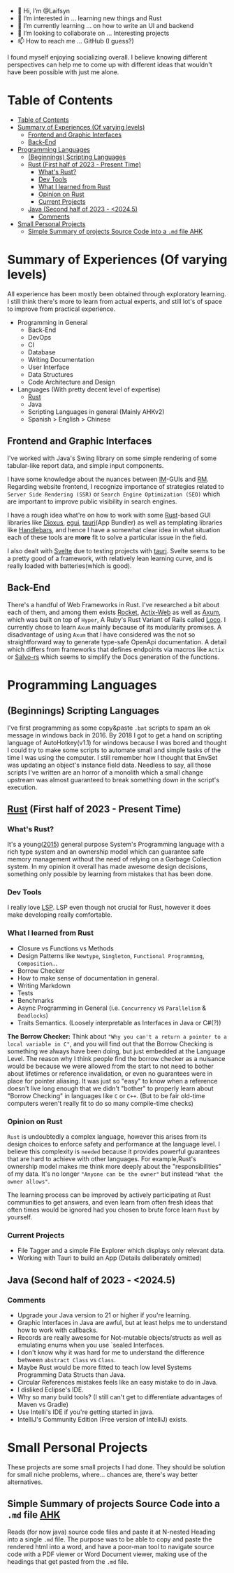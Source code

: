 - 👋 Hi, I’m @Laifsyn
- 👀 I’m interested in ... learning new things and Rust
- 🌱 I’m currently learning ... on how to write an UI and backend
- 💞️ I’m looking to collaborate on ... Interesting projects
- 📫 How to reach me ... GitHub (I guess?)

I found myself enjoying socializing overall. I believe knowing different perspectives can help me to 
come up with different ideas that wouldn't have been possible with just me alone.

# Table of Contents
- [Table of Contents](#table-of-contents)
- [Summary of Experiences (Of varying levels)](#summary-of-experiences-of-varying-levels)
  - [Frontend and Graphic Interfaces](#frontend-and-graphic-interfaces)
  - [Back-End](#back-end)
- [Programming Languages](#programming-languages)
  - [(Beginnings) Scripting Languages](#beginnings-scripting-languages)
  - [Rust (First half of 2023 - Present Time) ](#rust-first-half-of-2023---present-time-)
    - [What's Rust?](#whats-rust)
    - [Dev Tools](#dev-tools)
    - [What I learned from Rust](#what-i-learned-from-rust)
    - [Opinion  on Rust](#opinion--on-rust)
    - [Current Projects](#current-projects)
  - [Java (Second half of 2023 - \<2024.5)](#java-second-half-of-2023---20245)
    - [Comments](#comments)
- [Small Personal Projects](#small-personal-projects)
  - [Simple Summary of projects Source Code into a `.md` file AHK](#simple-summary-of-projects-source-code-into-a-md-file-ahk)


# Summary of Experiences (Of varying levels)
All experience has been mostly been obtained through exploratory learning. I still think there's more to learn
from actual experts, and still lot's of space to improve from practical experience.
  * Programming in General
    * Back-End
    * DevOps
    * CI
    * Database
    * Writing Documentation
    * User Interface
    * Data Structures
    * Code Architecture and Design
  * Languages (With pretty decent level of expertise)
    * [Rust][homepage:rust]
    * Java
    * Scripting Languages in general (Mainly AHKv2)
    * Spanish > English > Chinese

## Frontend and Graphic Interfaces 

I've worked with Java's Swing library on some simple rendering of some tabular-like 
report data, and simple input components.

I have some knowledge about the nuances between [IM][IM]-GUIs and [RM][RM]. 
Regarding website frontend, I recognize importance of strategies related to `Server Side Rendering (SSR)` or `Search Engine Optimization (SEO)` 
which are important to improve public visibility in search engines.


I have a rough idea what're on how to work with some [Rust][homepage:rust]-based GUI libraries like 
[Dioxus][git:dioxus], [egui][git:egui], [tauri][git:tauri](App Bundler) as well as templating
libraries like [Handlebars][git:handlebars], and hence I have a somewhat clear idea in what
 situation each of these tools are **more** fit to solve a particular issue in the field.

I also dealt with [Svelte][git:svelte] due to testing projects with [tauri][git:tauri]. Svelte seems to be 
a pretty good of a framework, with relatively lean learning curve, and is really loaded with 
batteries(which is good).

## Back-End

There's a handful of Web Frameworks in Rust. I've researched a bit about each of them, and among them
exists [Rocket][git:rocket], [Actix-Web][git:actix-web] as well as [Axum][git:axum], which was built
on top of `Hyper`, A Ruby's Rust Variant of Rails called [Loco][git:loco]. I currently chose to learn `Axum` mainly because of its modularity promises. 
A disadvantage of using `Axum` that I have considered was the not so straightforward way to generate
type-safe OpenApi documentation. A detail which differs from frameworks that defines endpoints via macros 
like `Actix` or [Salvo-rs][homepage:salvo] which seems to simplify the Docs generation of the functions.


[git:loco]: https://github.com/loco-rs/loco "Framework built on top of Axum"
[homepage:salvo]: https://salvo.rs/ "Salvo-rs Homepage"
[git:rocket]: https://github.com/rwf2/Rocket 
[git:actix-web]: https://github.com/actix/actix-web 
[git:axum]:https://github.com/tokio-rs/axum "Framework built upon Hyper"

# Programming Languages

## (Beginnings) Scripting Languages

I've first programming as some copy&paste `.bat` scripts to spam an ok message in windows back in 2016. By 2018 I got to get a hand on scripting language of AutoHotkey(v1.1) for windows because I was bored and thought I could try to make some scripts to automate small and simple tasks of the time I was using the computer. I still remember how I thought that EnvSet was updating an object's instance field data. Needless to say, all those scripts I've written are an horror of a monolith which a small change upstream was almost guaranteed to break something down in the script's execution.

## [Rust][homepage:rust] (First half of 2023 - Present Time) <!--  [$^{details}$][local:RustDetails] -->

### What's Rust?
It's a young([2015](https://en.wikipedia.org/wiki/Rust_(programming_language) "Stabilized on 2015")) general purpose System's Programming language with a rich type system and an ownership model which can guarantee safe memory management without the need of relying on a Garbage Collection system. In my opinion it overall has made awesome design decisions, something only possible by learning from mistakes that has been done.

### Dev Tools

I really love [LSP][lsp]. LSP even though not crucial for Rust, however it does make developing really comfortable.

### What I learned from Rust
* Closure vs Functions vs Methods
* Design Patterns like `Newtype`, `Singleton`, `Functional Programming`, `Composition`...
* Borrow Checker
* How to make sense of documentation in general.
* Writing Markdown
* Tests
* Benchmarks
* Async Programming in General (i.e. `Concurrency` vs `Parallelism` & `Deadlocks`)
* Traits Semantics. (Loosely interpretable as Interfaces in Java or C#(?))

**The Borrow Checker:** Think about `"Why you can't a return a pointer to a local variable in C"`, 
and you will find out that the Borrow Checking is something we always have been doing, but just embedded at the 
Language Level. The reason why I think people find the borrow checker as a nuisance would be because we were 
allowed from the start to not need to bother about lifetimes or reference invalidation, or even no guarantees 
were in place for pointer aliasing. It was just so "easy" to know when a reference doesn't live long enough 
that we didn't "bother" to properly learn about "Borrow Checking" in languages like `C` or `C++`. 
(But to be fair old-time computers weren't really fit to do so many compile-time checks)

### Opinion  on Rust

`Rust` is undoubtedly a complex language, however this arises from its design choices to enforce safety and performance at the language level. I believe this complexity is `needed` because it provides powerful guarantees that are hard to achieve with other languages. For example,Rust's ownership model makes me think more deeply about the "responsibilities" of my data. It's no longer `"Anyone can be the owner"` but instead `"What the owner allows"`.

The learning process can be improved by actively participating at Rust communities to get answers, and even learn from
often fresh ideas that often times would be ignored had you chosen to brute force learn `Rust` by yourself.

### Current Projects

- File Tagger and a simple File Explorer which displays only relevant data.
- Working with Tauri to build an App (Details deliberately omitted)

## Java (Second half of 2023 - <2024.5)

### Comments
- Upgrade your Java version to 21 or higher if you're learning. 
- Graphic Interfaces in Java are awful, but at least helps me to understand how to work with callbacks.
- Records are really awesome for Not-mutable objects/structs as well as emulating enums when you use `sealed Interfaces.
- I don't know why it was hard for me to understand the difference between `abstract Class` vs `Class`.
- Maybe Rust would be more fitted to teach low level Systems Programming Data Structs than Java.
- Circular References mistakes feels like an easy mistake to do in Java.
- I disliked Eclipse's IDE.
- Why so many build tools? (I still can't get to differentiate advantages of Maven vs Gradle)
- Use Intelli's IDE if you're getting started in java.
- IntelliJ's Community Edition (Free version of IntelliJ) exists.
# Small Personal Projects

These projects are some small projects I had done. They should be solution for small niche problems, where... chances are, there's way better alternatives.

## Simple Summary of projects Source Code into a `.md` file [AHK][local:source_code_summary]

Reads (for now java) source code files and paste it at N-nested Heading into a single `.md` file. 
The purpose was to be able to copy and paste the rendered html into a word, and have a poor-man tool to navigate
source code with a PDF viewer or Word Document viewer, making use of the headings that get pasted from the `.md` file.


<!-- Local links -->
[local:source_code_summary]: /projects/autohotkey/sum_up_source_codes
[local:RustDetails]: learning%20notes/languages/rust.md "A deeper discussion about my Rust experience"

<!-- Definition Links -->
[IM]: https://en.wikipedia.org/wiki/Immediate_mode_(computer_graphics) "Inmmediate Mode"
[RM]: https://en.wikipedia.org/wiki/Retained_mode "Retained Mode"
[lsp]: https://www.reddit.com/r/vim/comments/lt6vln/is_there_a_difference_between_a_lsp_code/ "reddit: LSP vs Linter vs Autocompeltion"

<!-- Git Repos Links -->
[git:handlebars]: https://github.com/sunng87/handlebars-rust "Text Templating Library"
[git:dioxus]: https://github.com/dioxuslabs/dioxus "Reactive(?) GUI Library"
[git:egui]: https://github.com/emilk/egui "IM GUI Library"
[git:tauri]: https://github.com/tauri-apps/tauri "App Bundler"
[git:svelte]: https://github.com/sveltejs/svelte "JS Framework that looks somewhat similar to vanilla HTML"


<!-- Homepages -->
[homepage:rust]: https://www.rust-lang.org/ "Rust Homepage"

<!---
Laifsyn/Laifsyn is a ✨ special ✨ repository because its `README.md` (this file) appears on your GitHub profile.
You can click the Preview link to take a look at your changes.
--->

